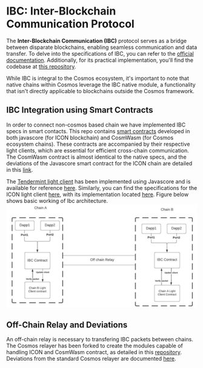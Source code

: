 # IBC: Inter-Blockchain Communication Protocol

The **Inter-Blockchain Communication (IBC)** protocol serves as a bridge between disparate blockchains, enabling seamless communication and data transfer. To delve into the specifications of IBC, you can refer to the [official documentation](https://github.com/cosmos/ibc/tree/main/spec). Additionally, for its practical implementation, you'll find the codebase at [this repository](https://github.com/cosmos/ibc-go).

While IBC is integral to the Cosmos ecosystem, it's important to note that native chains within Cosmos leverage the IBC native module, a functionality that isn't directly applicable to blockchains outside the Cosmos framework.

## IBC Integration using Smart Contracts

In order to connect non-cosmos based chain we have implemented IBC specs in smart contacts. This repo contains [smart contracts](https://github.com/icon-project/IBC-Integration/tree/main/contracts) developed in both javascore (for ICON blockchain) and CosmWasm (for Cosmos ecosystem chains). These contracts are accompanied by their respective light clients, which are essential for efficient cross-chain communication. The CosmWasm contract is almost identical to the native specs, and the deviations of the Javascore smart contract for the ICON chain are detailed in this [link](https://github.com/icon-project/IBC-Integration/blob/main/docs/adr/ICON-lightclient.md).

The [Tendermint light client](https://github.com/cosmos/ibc/tree/main/spec/client/ics-007-tendermint-client) has been implemented using Javascore and is available for reference [here](https://github.com/icon-project/IBC-Integration/tree/main/contracts/javascore/lightclients/tendermint). Similarly, you can find the specifications for the ICON light client [here](https://github.com/icon-project/IBC-Integration/blob/main/docs/adr/ICON-lightclient.md), with its implementation located [here](https://github.com/icon-project/IBC-Integration/tree/main/contracts/cosmwasm-vm/cw-icon-light-client). Figure below shows basic working of Ibc architecture. ![IBC Architecture](ibc_architecture.jpeg)

## Off-Chain Relay and Deviations

An off-chain relay is necessary to transfering IBC packets between chains. The Cosmos relayer has been forked to create the modules capable of handling ICON and CosmWasm contract, as detailed in this [repository](https://github.com/icon-project/ibc-relay). Deviations from the standard Cosmos relayer are documented [here](https://github.com/icon-project/ibc-relay/blob/main/docs/deviations_from_ibc.md).
